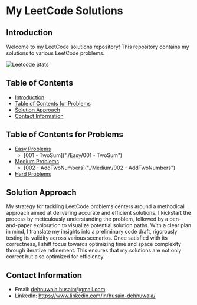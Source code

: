 # My LeetCode Solutions

## Introduction
Welcome to my LeetCode solutions repository! This repository contains my solutions to various LeetCode problems.

![Leetcode Stats](https://leetcard.jacoblin.cool/dehnuwalahusain)


## Table of Contents
- [Introduction](#introduction)
- [Table of Contents for Problems](#table-of-contents-for-problems)
- [Solution Approach](#solution-approach)
- [Contact Information](#contact-information)

## Table of Contents for Problems
- [Easy Problems](./easy)
	- [001 - TwoSum]("./Easy/001 - TwoSum")
- [Medium Problems](./Medium)
	- [002 - AddTwoNumbers]("./Medium/002 - AddTwoNumbers")
- [Hard Problems](./hard)

## Solution Approach
My strategy for tackling LeetCode problems centers around a methodical approach aimed at delivering accurate and efficient solutions. I kickstart the process by meticulously understanding the problem, followed by a pen-and-paper exploration to visualize potential solution paths. With a clear plan in mind, I translate my insights into a preliminary code draft, rigorously testing its validity across various scenarios. Once satisfied with its correctness, I shift focus towards optimizing time and space complexity through iterative refinement. This ensures that my solutions are not only correct but also optimized for efficiency.

## Contact Information
- Email: dehnuwala.husain@gmail.com
- LinkedIn: https://www.linkedin.com/in/husain-dehnuwala/
